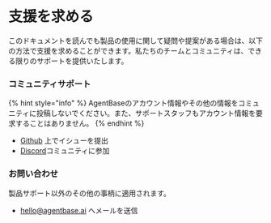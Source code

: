# 支援を求める

このドキュメントを読んでも製品の使用に関して疑問や提案がある場合は、以下の方法で支援を求めることができます。私たちのチームとコミュニティは、できる限りのサポートを提供いたします。

### コミュニティサポート

{% hint style="info" %}
AgentBaseのアカウント情報やその他の情報をコミュニティに投稿しないでください。また、サポートスタッフもアカウント情報を要求することはありません。
{% endhint %}

* [Github](https://github.com/agent-base/agentbase) 上でイシューを提出
* [Discord](https://discord.gg/8Tpq4AcN9c)コミュニティに参加

### お問い合わせ

製品サポート以外のその他の事柄に適用されます。

* [hello@agentbase.ai](mailto:hello@agentbase.ai) へメールを送信